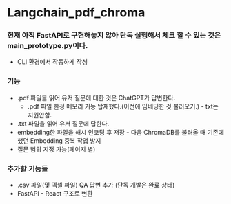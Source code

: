# Langchain_pdf_chroma

### 현재 아직 FastAPI로 구현해놓지 않아 단독 실행해서 체크 할 수 있는 것은 main_prototype.py이다.
* CLI 환경에서 작동하게 작성

### 기능
* .pdf 파일을 읽어 유저 질문에 대한 것은 ChatGPT가 답변한다.
    * .pdf 파일 한정 메모리 기능 탑재했다.(이전에 임베딩한 것 불러오기.) - txt는 지원안함.
* .txt 파일을 읽어 유저 질문에 답한다.
* embedding한 파일을 해시 인코딩 후 저장 - 다음 ChromaDB를 불러올 때 기존에 했던 Embedding 중복 작업 방지
* 질문 범위 지정 가능(페이지 별)

### 추가할 기능들
* .csv 파일(및 엑셀 파일) QA 답변 추가 (단독 개발은 완료 상태)
* FastAPI - React 구조로 변환

